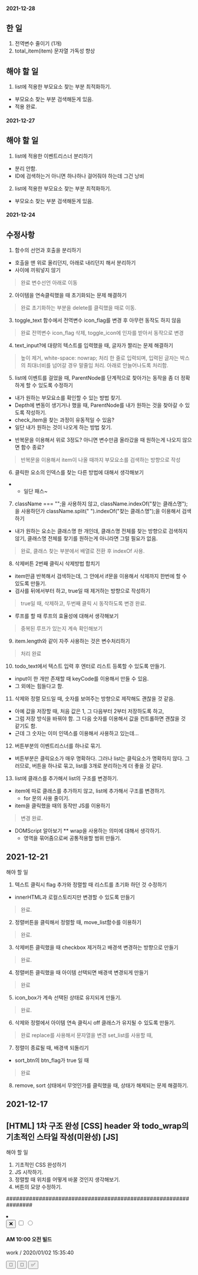 #### 2021-12-28
## 한 일
1. 전역변수 줄이기 (1개)
2. total_item(item) 문자열 가독성 향상
## 해야 할 일
1. list에 적용한 부모요소 찾는 부분 최적화하기.
  - 부모요소 찾는 부분 검색해둔게 있음.
  - 적용 완료.

#### 2021-12-27
## 해야 할 일
1. list에 적용한 이벤트리스너 분리하기
  - 분리 안함.
  - ID에 검색하는거 아니면 하나하나 걸어줘야 하는데 그건 낭비
2. list에 적용한 부모요소 찾는 부분 최적화하기.
  - 부모요소 찾는 부분 검색해둔게 있음.

#### 2021-12-24
## 수정사항
1. 함수의 선언과 호출을 분리하기
  - 호출을 맨 위로 올리던지, 아래로 내리던지 해서 분리하기
  - 사이에 끼워넣지 않기
> 완료
변수선언 아래로 이동

2. 아이템을 연속클릭했을 때 초기화되는 문제 해결하기
> 완료
초기화하는 부분을 delete를 클릭했을 때로 이동.

3. toggle_text 함수에서 전역변수 icon_flag를 변경 후 아무런 동작도 하지 않음
> 완료
전역변수 icon_flag 삭제, toggle_icon에 인자를 받아서 동작으로 변경

4. text_input?에 대량의 텍스트를 입력했을 때, 글자가 짤리는 문제 해결하기
> 높이 제거, white-space: nowrap; 처리
한 줄로 입력되며, 입력된 글자는 박스의 최대너비를 넘어갈 경우 말줄임 처리.
아래로 안늘어나도록 처리함.

5. list에 이벤트를 걸었을 때, ParentNode를 단계적으로 찾아가는 동작을 좀 더 정확하게 할 수 있도록 수정하기
- 내가 원하는 부모요소를 확인할 수 있는 방법 찾기.
- Depth에 변동이 생기거나 했을 때, ParentNode를 내가 원하는 것을 찾아갈 수 있도록 작성하기.
- check_item을 찾는 과정이 유동적일 수 있음?
- 일단 내가 원하는 것이 나오게 하는 방법 찾기.
* 반복문을 이용해서 위로 3정도? 아니면 변수만큼 올라갔을 때 원하는게 나오지 않으면 함수 종료?
> 반복문을 이용해서 item이 나올 때까지 부모요소를 검색하는 방향으로 작성
6. 클릭한 요소의 인덱스를 찾는 다른 방법에 대해서 생각해보기
- - 일단 패스~
7. className === "";을 사용하지 않고, className.indexOf("찾는 클래스명");을 사용하던가 className.split(" ").indexOf("찾는 클래스명");을 이용해서 검색하기
 - 내가 원하는 요소는 클래스명 한 개인데, 클래스명 전체를 찾는 방향으로 검색하지 않기, 클래스명 전체를 찾기를 원하는게 아니라면 그럴 필요가 없음.
> 완료, 클래스 찾는 부분에서 배열로 전환 후 indexOf 사용.
8. 삭제버튼 2번째 클릭시 삭제방법 합치기
- item만큼 반복해서 검색하는데, 그 안에서 if문을 이용해서 삭제까지 한번에 할 수 있도록 만들기.
- 검사를 뒤에서부터 하고, true일 때 제거하는 방향으로 작성하기
> true일 때, 삭제하고, 두번째 클릭 시 동작하도록 변경 완료.
* 루프를 할 때 루프의 효율성에 대해서 생각해보기
> 중복된 루프가 있는지 계속 확인해보기
9. item.length와 같이 자주 사용하는 것은 변수처리하기
> 처리 완료
10. todo_text에서 텍스트 입력 후 엔터로 리스트 등록할 수 있도록 만들기.
- input이 한 개만 존재할 때 keyCode를 이용해서 만들 수 있음.
- 그 외에는 힘들다고 함.

11. 삭제와 정렬 모드일 때, 숫자를 보여주는 방향으로 제작해도 괜찮을 것 같음.
 - 아예 값을 저장할 때, 처음 값은 1, 그 다음부터 2부터 저장하도록 하고,
  - 그럼 저장 방식을 바꿔야 함.
  그 다음 숫자를 이용해서 값을 컨트롤하면 괜찮을 것 같기도 함.
  - 근데 그 숫자는 이미 인덱스를 이용해서 사용하고 있는데...

12. 버튼부분의 이벤트리스너를 하나로 묶기.
  - 버튼부분은 클릭요소가 매우 명확하다. 그러나 list는 클릭요소가 명확하지 않다. 그러므로, 버튼을 하나로 묶고, list를 3개로 분리하는게 더 좋을 것 같다.
13. list에 클래스를 추가해서 list의 구조를 변경하기.
  - item에 따로 클래스를 추가하지 않고, list에 추가해서 구조를 변경하기.
    - for 문의 사용 줄이기.
  - item을 클릭했을 때의 동작만 JS를 이용하기
> 변경 완료.
* DOMScript 알아보기
** wrap을 사용하는 의미에 대해서 생각하기.
  - 영역을 묶어줌으로써 공통적용할 범위 만들기.

## 2021-12-21
해야 할 일
1. 텍스트 클릭시 flag 추가와 정렬할 때 리스트를 초기화 하던 것 수정하기
- innerHTML과 로컬스토리지만 변경할 수 있도록 만들기
> 완료.
2. 정렬버튼을 클릭해서 정렬할 때, move_list함수를 이용하기
> 완료.
3. 삭제버튼 클릭했을 때 checkbox 제거하고 배경색 변경하는 방향으로 만들기
> 완료.
4. 정렬버튼 클릭했을 때 아이템 선택되면 배경색 변경되게 만들기
> 완료
5. icon_box가 계속 선택된 상태로 유지되게 만들기.
> 완료.
6. 삭제와 정렬에서 아이템 연속 클릭시 off 클래스가 유지될 수 있도록 만들기.
> 완료 replace를 사용해서 문자열을 변경
set_list를 사용할 때, 
7. 정렬이 종료될 때, 배경색 되돌리기
- sort_btn의 btn_flag가 true 일 때
> 완료
8. remove, sort 상태에서 무엇인가를 클릭했을 때, 상태가 해제되는 문제 해결하기.

## 2021-12-17
[HTML]
1차 구조 완성
[CSS]
header 와 todo_wrap의 기초적인 스타일 작성(미완성)
[JS]
-

해야 할 일
1. 기초적인 CSS 완성하기
2. JS 시작하기.
3. 정렬할 때 위치를 어떻게 바꿀 것인지 생각해보기.
4. 버튼의 모양 수정하기.

################################################################
<li class="item normal">
  <div class="btn_box">
    <!-- 호버시 출력될 X 버튼, 배경도 변해야 함. -->
    <button class="delete_item">❌</button>
    <!-- 삭제버튼 클릭시 출력될 체크박스 값을 어떻게 처리할 것인지.-->
    <!-- checkbox를 js를 통해서 생성할 때 name 값에 어떤걸 넣어야 할 것인지 생각을 해봐야 할 것 같음.value 값 또한 마찬가지삭제버튼, 정렬버튼 클릭 시 보여야 함.하나를 놓을지, 두 개를 놓을지 또한 고민해봐야 함.하나를 놓고, 버튼을 눌렀을 때 받은 값은 어떤 값이 체크되었는지만가져오고 받은 값을 이용해서 동작만 다르게 하는 방향으로 제작하기.텍스트 부분을 label로 묶어서 input을 눌렀을 때 css로 line-through 처리하는 방향으로 생각해봐도 좋을 것 같음. -->
    <input type="checkbox" class="remove_item">
    <input type="radio" class="sort_item">
  </div>
  <div class="text_box">
    <h4 class="input_text">AM 10:00 오전 빌드</h4>
    <p>work / 2020/01/02 15:35:40</p>
  </div>
  <div class="icon_box">
    <!-- 오른쪽 영역을 클릭했을 때 출력될 박스 - 빈 공간에서 클릭했을 때 보여야 함. 아이템의 순서를 변경할 수 있도록 만들기. 가장 상단의 박스는 올리기 버튼 숨기기 가장 하단의 박스는 내리기 버튼 숨기기 어떻게 만들어야 할까? item을 통째로 빼서 위쪽 인덱스로 옮겨야 함. 어떻게? 클릭한 인덱스와 근접한 인덱스의 내용 전체를 교체할 방법. nextElementSiblings와 prevElementSiblings를 이용해서 li.item의 요소 사이를 확인하는 방법을 통해서 움직이면 될 것 같음. -->
    <button class="up_item">🔺</button>
    <button class="down_item">🔻</button>
    <button class="check_item">✅</button>
  </div>
</li>
<!-- ######### list Frame ######### -->